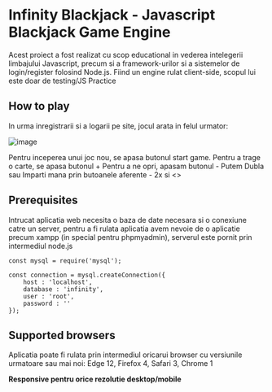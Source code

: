 # Infinity Blackjack - Javascript Blackjack Game Engine 

Acest proiect a fost realizat cu scop educational in vederea intelegerii limbajului Javascript, precum
si a framework-urilor si a sistemelor de login/register folosind Node.js. Fiind un engine rulat client-side,
scopul lui este doar de testing/JS Practice

## How to play

In urma inregistrarii si a logarii pe site, jocul arata in felul urmator:

![image](https://user-images.githubusercontent.com/64250100/222103252-7ac3c24c-3314-4b85-82f8-b0735b64ec84.png)

Pentru inceperea unui joc nou, se apasa butonul start game.
Pentru a trage o carte, se apasa butonul +
Pentru a ne opri, apasam butonul -
Putem Dubla sau Imparti mana prin butoanele aferente - 2x si <>

## Prerequisites

Intrucat aplicatia web necesita o baza de date necesara si o conexiune catre un server, pentru a fi rulata aplicatia 
avem nevoie de o aplicatie precum xampp (in special pentru phpmyadmin), serverul este pornit prin intermediul node.js

```
const mysql = require('mysql');

const connection = mysql.createConnection({
	host : 'localhost',
	database : 'infinity',
	user : 'root',
	password : ''
});
```
## Supported browsers 

Aplicatia poate fi rulata prin intermediul oricarui browser cu versiunile urmatoare sau mai noi:
Edge 12, Firefox 4, Safari 3, Chrome 1

**Responsive pentru orice rezolutie desktop/mobile**
